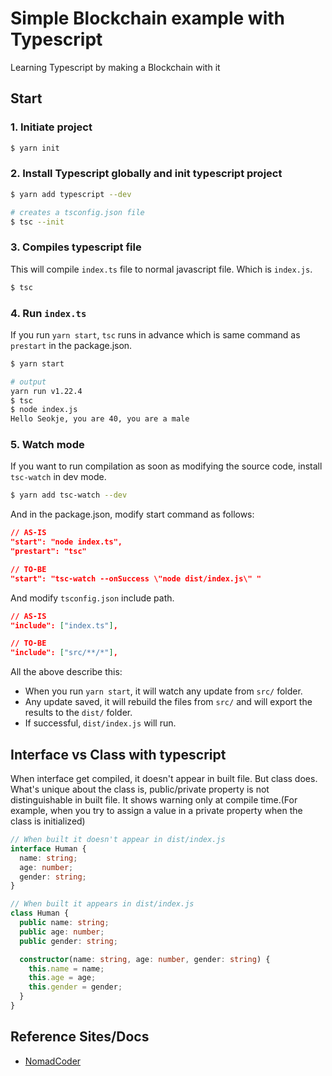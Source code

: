 # Simple Blockchain example with Typescript

Learning Typescript by making a Blockchain with it

## Start

### 1. Initiate project

```bash
$ yarn init
```

### 2. Install Typescript globally and init typescript project

```bash
$ yarn add typescript --dev

# creates a tsconfig.json file
$ tsc --init
```

### 3. Compiles typescript file

  This will compile `index.ts` file to normal javascript file.
  Which is `index.js`.

  ```bash
  $ tsc
  ```

### 4. Run `index.ts`

  If you run `yarn start`, `tsc` runs in advance which is same command as `prestart` in the package.json.

  ```bash
  $ yarn start

  # output
  yarn run v1.22.4
  $ tsc
  $ node index.js
  Hello Seokje, you are 40, you are a male
  ```

### 5. Watch mode

  If you want to run compilation as soon as modifying the source code, install `tsc-watch` in dev mode.

  ```bash
  $ yarn add tsc-watch --dev
  ```

  And in the package.json, modify start command as follows:

  ```json
  // AS-IS
  "start": "node index.ts",
  "prestart": "tsc"

  // TO-BE
  "start": "tsc-watch --onSuccess \"node dist/index.js\" "
  ```

  And modify `tsconfig.json` include path.

  ```json
  // AS-IS
  "include": ["index.ts"],

  // TO-BE
  "include": ["src/**/*"],
  ```

  All the above describe this:
  - When you run `yarn start`, it will watch any update from `src/` folder.
  - Any update saved, it will rebuild the files from `src/` and will export the results to the `dist/` folder.
  - If successful, `dist/index.js` will run. 

## Interface vs Class with typescript

When interface get compiled, it doesn't appear in built file.
But class does. What's unique about the class is,
public/private property is not distinguishable in built file.
It shows warning only at compile time.(For example, when you try to assign a value in a private property when the class is initialized)

```typescript
// When built it doesn't appear in dist/index.js
interface Human {
  name: string;
  age: number;
  gender: string;
}
```

```typescript
// When built it appears in dist/index.js
class Human {
  public name: string;
  public age: number;
  public gender: string;

  constructor(name: string, age: number, gender: string) {
    this.name = name;
    this.age = age;
    this.gender = gender;
  }
}
```

## Reference Sites/Docs

- [NomadCoder](https://academy.nomadcoders.co/courses/303219/lectures/4975930)
